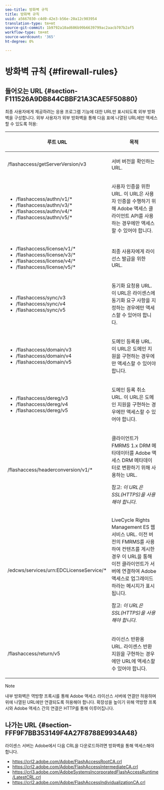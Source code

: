 ```yaml
---
seo-title: 방화벽 규칙
title: 방화벽 규칙
uuid: a5667030-c4d0-42e3-b56e-20a12c903954
translation-type: tm+mt
source-git-commit: 1b9792a10ad606b99b6639799ac2aacb707b2af5
workflow-type: tm+mt
source-wordcount: '365'
ht-degree: 0%

---
```



# 방화벽 규칙 {#firewall-rules}

## 들어오는 URL {#section-F111526A9DB844CBBF21A3CAE5F50880}

최종 사용자에게 제공하려는 응용 프로그램 기능에 대한 URL만 표시되도록 외부 방화벽을 구성합니다. 외부 사용자가 외부 방화벽을 통해 다음 표에 나열된 URL에만 액세스할 수 있도록 허용:

<table frame="all" colsep="1" rowsep="1" class="+ topic/table adobe-d/table " id="table-bqs-whz-n4"> 
 <thead class="- topic/thead "> 
  <tr rowsep="1" class="- topic/row "> 
   <th colname="1" class="- topic/entry entry"> <p class="- topic/p ">루트 URL </p> </th> 
   <th colname="2" class="- topic/entry entry"> <p class="- topic/p ">목적 </p> </th> 
  </tr> 
 </thead>
 <tbody class="- topic/tbody "> 
  <tr rowsep="1" class="- topic/row "> 
   <td colname="1" class="- topic/entry "><span class="filepath"> /flashaccess/getServerVersion/v3</span> </td> 
   <td colname="2" class="- topic/entry "> <p class="- topic/p ">서버 버전을 확인하는 URL. </p> </td> 
  </tr> 
  <tr rowsep="1" class="- topic/row "> 
   <td colname="1" class="- topic/entry "> 
    <ul id="ul-xr4-hdn-44"> 
     <li id="li-05925A4DE4114F7786FF93A66AB8A117"><span class="filepath"> /flashaccess/authn/v1/*</span> </li> 
     <li id="li-E76E9BA0160F4E7F9EBB64428C2D9F31"><span class="filepath"> /flashaccess/authn/v3/*</span> </li> 
     <li id="li-ED3C15EB4D194FFE99954BDB7D5C1E41"><span class="filepath"> /flashaccess/authn/v4/*</span> </li> 
     <li id="li-4DD6CBBE939F4E6EABA474E3DCCBD893"><span class="filepath"> /flashaccess/authn/v5/*</span> </li> 
    </ul> </td> 
   <td colname="2" class="- topic/entry "> <p class="- topic/p ">사용자 인증을 위한 URL. 이 URL은 사용자 인증을 수행하기 위해 Adobe 액세스 클라이언트 API를 사용하는 경우에만 액세스할 수 있어야 합니다. </p> </td> 
  </tr> 
  <tr rowsep="1" class="- topic/row "> 
   <td colname="1" class="- topic/entry "> 
    <ul id="ul-yxs-rdn-44"> 
     <li id="li-49B9987ED6E14FADA66727448F923F84"><span class="filepath"> /flashaccess/license/v1/*</span> </li> 
     <li id="li-BF4A415E573C4C728E24D548F53D923C"><span class="filepath"> /flashaccess/license/v3/*</span> </li> 
     <li id="li-E6C551DDA030429B9D0073D2685B778A"><span class="filepath"> /flashaccess/license/v4/*</span> </li> 
     <li id="li-57811F4CD7304DBDAFADD65244AED0D9"><span class="filepath"> /flashaccess/license/v5/*</span> </li> 
    </ul> </td> 
   <td colname="2" class="- topic/entry "> <p class="- topic/p ">최종 사용자에게 라이선스 발급을 위한 URL. </p> </td> 
  </tr> 
  <tr rowsep="1" class="- topic/row "> 
   <td colname="1" class="- topic/entry "> 
    <ul id="ul-ibl-5dn-44"> 
     <li id="li-189BE370CD5044F988A42335C3BFE420"><span class="filepath"> /flashaccess/sync/v3</span> </li> 
     <li id="li-B333B85FFE8A46DD884595B0A620B4EE"><span class="filepath"> /flashaccess/sync/v4</span> </li> 
     <li id="li-E4771D3C5AA5454CA1EDCFAA3E027CC1"><span class="filepath"> /flashaccess/sync/v5</span> </li> 
    </ul> </td> 
   <td colname="2" class="- topic/entry "> <p class="- topic/p ">동기화 요청용 URL. 이 URL은 라이센스에 동기화 요구 사항을 지정하는 경우에만 액세스할 수 있어야 합니다. </p> </td> 
  </tr> 
  <tr rowsep="1" class="- topic/row "> 
   <td colname="1" class="- topic/entry "> 
    <ul id="ul-plq-ydn-44"> 
     <li id="li-81C96F93BA904C8C95B907F1A77E6494"><span class="filepath"> /flashaccess/domain/v3</span> </li> 
     <li id="li-40F0952F09674CA3B9AAFB5A62F9D02E"><span class="filepath"> /flashaccess/domain/v4</span> </li> 
     <li id="li-3ADE44B959B548F8A31A6FF08537AF46"><span class="filepath"> /flashaccess/domain/v5</span> </li> 
    </ul> </td> 
   <td colname="2" class="- topic/entry "> <p class="- topic/p ">도메인 등록용 URL. 이 URL은 도메인 지원을 구현하는 경우에만 액세스할 수 있어야 합니다. </p> </td> 
  </tr> 
  <tr rowsep="1" class="- topic/row "> 
   <td colname="1" class="- topic/entry "> 
    <ul id="ul-btm-c2n-44"> 
     <li id="li-3535EDF7C644406FAC471D4234C4AF98"><span class="filepath"> /flashaccess/dereg/v3</span> </li> 
     <li id="li-AB33657BC7E140E695767710DF7AEC72"><span class="filepath"> /flashaccess/dereg/v4</span> </li> 
     <li id="li-D15B32BCD4674269A3A2644DD5204707"><span class="filepath"> /flashaccess/dereg/v5</span> </li> 
    </ul> </td> 
   <td colname="2" class="- topic/entry "> <p class="- topic/p ">도메인 등록 취소 URL. 이 URL은 도메인 지원을 구현하는 경우에만 액세스할 수 있어야 합니다. </p> </td> 
  </tr> 
  <tr rowsep="1" class="- topic/row "> 
   <td colname="1" class="- topic/entry "><span class="filepath"> /flashaccess/headerconversion/v1/*</span> </td> 
   <td colname="2" class="- topic/entry "> <p class="- topic/p ">클라이언트가 FMRMS 1.x DRM 메타데이터를 Adobe 액세스 DRM 메타데이터로 변환하기 위해 사용하는 URL. </p> <p class="- topic/p ">참고: <i class="+ topic/ph hi-d/i ">이 URL은 SSL(HTTPS)을 사용해야 합니다</i>. </p> </td> 
  </tr> 
  <tr rowsep="0" class="- topic/row "> 
   <td colname="1" class="- topic/entry "><span class="filepath"> /edcws/services/urn:EDCLicenseService/*</span> </td> 
   <td colname="2" class="- topic/entry "> <p class="- topic/p ">LiveCycle Rights Management ES 웹 서비스 URL. 이전 버전의 FMRMS를 사용하여 컨텐츠를 게시한 경우 이 URL을 통해 이전 클라이언트가 서버에 연결하여 Adobe 액세스로 업그레이드하라는 메시지가 표시됩니다. </p> <p class="- topic/p ">참고: <i class="+ topic/ph hi-d/i ">이 URL은 SSL(HTTPS)을 사용해야 합니다</i>. </p> </td> 
  </tr> 
  <tr> 
   <td colname="1" class="- topic/entry "><span class="filepath"> /flashaccess/return/v5</span> </td> 
   <td colname="2" class="- topic/entry "> <p>라이선스 반환용 URL. 라이센스 반환 지원을 구현하는 경우에만 URL에 액세스할 수 있어야 합니다. </p> </td> 
  </tr> 
 </tbody> 
</table>

>[!NOTE]
>
>내부 방화벽은 역방향 프록시를 통해 Adobe 액세스 라이선스 서버에 연결만 허용하며 위에 나열된 URL에만 연결되도록 허용해야 합니다. 확장성을 높이기 위해 역방향 프록시와 Adobe 액세스 간의 연결은 HTTP를 통해 이루어집니다.

## 나가는 URL {#section-FFF9F7BB353149F4A27F8788E9934A48}

라이센스 서버는 Adobe에서 다음 CRL을 다운로드하려면 방화벽을 통해 액세스해야 합니다.

* <span></span>https://crl2.adobe.com/Adobe/FlashAccessRootCA.crl
* <span></span>https://crl2.adobe.com/Adobe/FlashAccessIntermediateCA.crl
* <span></span>https://crl3.adobe.com/AdobeSystemsIncorporatedFlashAccessRuntime/LatestCRL.crl
* <span></span>https://crl2.adobe.com/Adobe/FlashAccessIndividualizationCA.crl